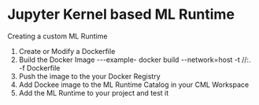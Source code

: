 # Jupyter Kernel based ML Runtime

Creating a custom ML Runtime
1. Create or Modify a Dockerfile
2. Build the Docker Image  ---example-  docker build --network=host -t <docker registry>/<user>/<image name>:<tag>. -f Dockerfile  
3. Push the image to the your Docker Registry
4. Add Dockee image to the ML Runtime Catalog in your CML Workspace
5. Add the ML Runtime to your project and test it
  
  
